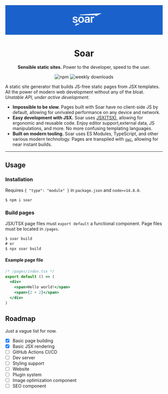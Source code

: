 <div align="center">

![soar](/banner.png)

# Soar

**Sensible static sites.** Power to the developer, speed to the user.

![npm](https://img.shields.io/npm/v/soar) ![weekly downloads](https://img.shields.io/npm/dw/soar)

</div>

A static site generator that builds JS-free static pages from JSX templates. All the power of modern web development without any of the bloat. _Unstable API, under active development._

- **Impossible to be slow.** Pages built with Soar have no client-side JS by default, allowing for unrivaled performance on any device and network.
- **Easy development with JSX.** Soar uses [JSX(TSX)](https://facebook.github.io/jsx/), allowing for ergonomic and reusable code. Enjoy editor support,external data, JS manipulations, and more. No more confusing templating languages.
- **Built on modern tooling.** Soar uses ES Modules, TypeScript, and other various modern technology. Pages are transpiled with [`swc`](https://github.com/swc-project/swc), allowing for near instant builds.

---

## Usage

### Installation

Requires `{ "type": "module" }` in `package.json` and `node>=14.8.0`.

```shell
$ npm i soar
```

### Build pages

JSX/TSX page files must `export default` a functional component. Page files must be located in `/pages`.

```shell
$ soar build
# or
$ npx soar build
```

#### Example page file

```jsx
/* /pages/index.tsx */
export default () => (
  <div>
    <span>Hello world!</span>
    <span>{2 + 2}</span>
  </div>
)
```

## Roadmap

Just a vague list for now.

- [x] Basic page building
- [x] Basic JSX rendering
- [ ] GitHub Actions CI/CD
- [ ] Dev server
- [ ] Styling support
- [ ] Website
- [ ] Plugin system
- [ ] Image optimization component
- [ ] SEO component

